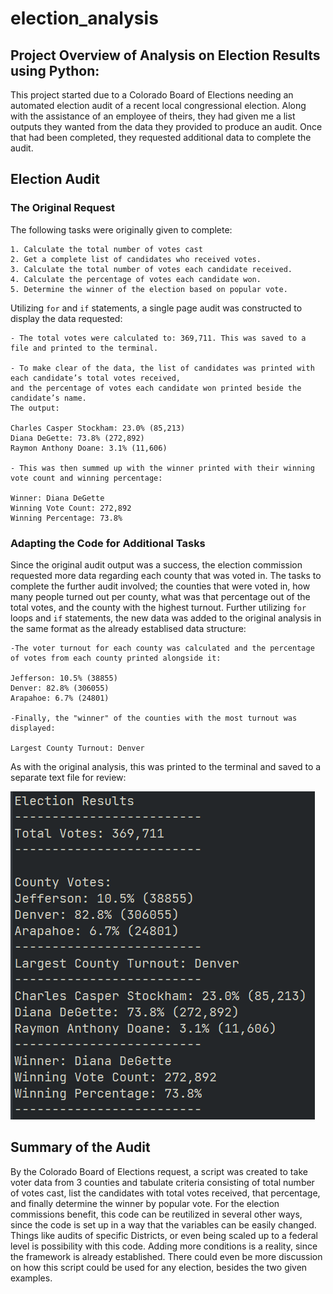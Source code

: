 # election_analysis

## Project Overview of Analysis on Election Results using Python:

This project started due to a Colorado Board of Elections needing an automated election audit of a recent local congressional election. Along with the assistance of an employee of theirs, they had given me a list outputs they wanted from the data they provided to produce an audit. Once that had been completed, they requested additional data to complete the audit.


## Election Audit

### The Original Request

The following tasks were originally given to complete:

    1. Calculate the total number of votes cast
    2. Get a complete list of candidates who received votes.
    3. Calculate the total number of votes each candidate received.
    4. Calculate the percentage of votes each candidate won.
    5. Determine the winner of the election based on popular vote.

Utilizing `for` and `if` statements, a single page audit was constructed to display the data requested:

    - The total votes were calculated to: 369,711. This was saved to a file and printed to the terminal.

    - To make clear of the data, the list of candidates was printed with each candidate’s total votes received,
    and the percentage of votes each candidate won printed beside the candidate’s name.
    The output:

    Charles Casper Stockham: 23.0% (85,213)
    Diana DeGette: 73.8% (272,892)
    Raymon Anthony Doane: 3.1% (11,606)

    - This was then summed up with the winner printed with their winning vote count and winning percentage:

    Winner: Diana DeGette
    Winning Vote Count: 272,892
    Winning Percentage: 73.8%

### Adapting the Code for Additional Tasks

Since the original audit output was a success, the election commission requested more data regarding each county that was voted in. The tasks to complete the further audit involved; the counties that were voted in, how many people turned out per county, what was that percentage out of the total votes, and the county with the highest turnout. Further utilizing `for` loops and `if` statements, the new data was added to the original analysis in the same format as the already establised data structure:

    -The voter turnout for each county was calculated and the percentage of votes from each county printed alongside it:

    Jefferson: 10.5% (38855)
    Denver: 82.8% (306055)
    Arapahoe: 6.7% (24801)

    -Finally, the "winner" of the counties with the most turnout was displayed:

    Largest County Turnout: Denver

As with the original analysis, this was printed to the terminal and saved to a separate text file for review:

![Image of completed audit output](analysis/completedaudit.png)


## Summary of the Audit

By the Colorado Board of Elections request, a script was created to take voter data from 3 counties and tabulate criteria consisting of total number of votes cast, list the candidates with total votes received, that percentage, and finally determine the winner by popular vote.
For the election commissions benefit, this code can be reutilized in several other ways, since the code is set up in a way that the variables can be easily changed. Things like audits of specific Districts, or even being scaled up to a federal level is possibility with this code. Adding more conditions is a reality, since the framework is already established. There could even be more discussion on how this script could be used for any election, besides the two given examples.
